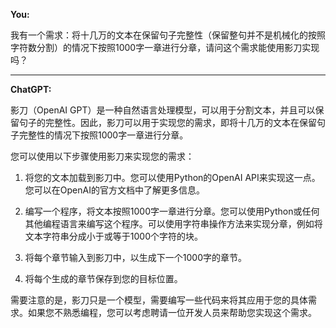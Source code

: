 **You:**

我有一个需求：将十几万的文本在保留句子完整性（保留整句并不是机械化的按照字符数分割）的情况下按照1000字一章进行分章，请问这个需求能使用影刀实现吗？

* * *

**ChatGPT:**

影刀（OpenAI GPT）是一种自然语言处理模型，可以用于分割文本，并且可以保留句子的完整性。因此，影刀可以用于实现您的需求，即将十几万的文本在保留句子完整性的情况下按照1000字一章进行分章。

您可以使用以下步骤使用影刀来实现您的需求：

1.  将您的文本加载到影刀中。您可以使用Python的OpenAI API来实现这一点。您可以在OpenAI的官方文档中了解更多信息。
    
2.  编写一个程序，将文本按照1000字一章进行分章。您可以使用Python或任何其他编程语言来编写这个程序。可以使用字符串操作方法来实现分章，例如将文本字符串分成小于或等于1000个字符的块。
    
3.  将每个章节输入到影刀中，以生成下一个1000字的章节。
    
4.  将每个生成的章节保存到您的目标位置。
    

需要注意的是，影刀只是一个模型，需要编写一些代码来将其应用于您的具体需求。如果您不熟悉编程，您可以考虑聘请一位开发人员来帮助您实现这个需求。